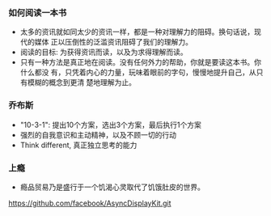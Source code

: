 ### 如何阅读一本书 
* 太多的资讯就如同太少的资讯一样，都是一种对理解力的阻碍。换句话说，现代的媒体
正以压倒性的泛滥资讯阻碍了我们的理解力。
* 阅读的目标: 为获得资讯而读，以及为求得理解而读。
* 只有一种方法是真正地在阅读。没有任何外力的帮助，你就是要读这本书。你什么都没
有，只凭着内心的力量，玩味着眼前的字句，慢慢地提升自己，从只有模糊的概念到更清
楚地理解为止。

### 乔布斯
* "10-3-1": 提出10个方案，选出3个方案，最后执行1个方案
* 强烈的自我意识和主动精神，以及不顾一切的行动
* Think different, 真正独立思考的能力

### 上瘾
* 瘾品贸易乃是盛行于一个饥渴心灵取代了饥饿肚皮的世界。

https://github.com/facebook/AsyncDisplayKit.git

